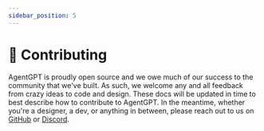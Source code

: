 ```yaml
---
sidebar_position: 5
---
```


# 🤝 Contributing
AgentGPT is proudly open source and we owe much of our success to the community that we've built.
As such, we welcome any and all feedback from crazy ideas to code and design.
These docs will be updated in time to best describe how to contribute to AgentGPT.
In the meantime, whether you're a designer, a dev, or anything in between, please reach out to us on [GitHub](https://github.com/reworkd/AgentGPT) or [Discord](https://discord.gg/jdSBAnmdnY).
